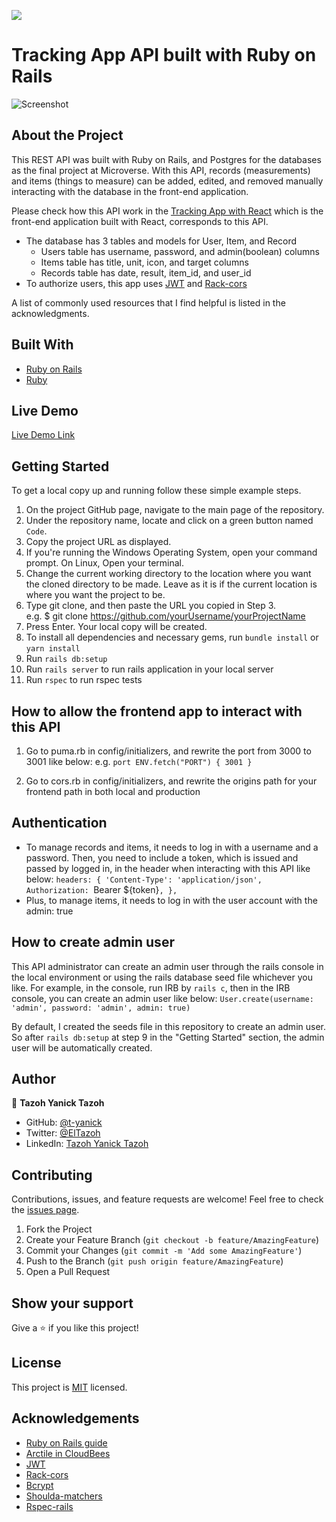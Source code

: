 ![](https://img.shields.io/badge/Microverse-blueviolet)
# Tracking App API built with Ruby on Rails
![Screenshot](/screenshot)

## About the Project

This REST API was built with Ruby on Rails, and Postgres for the databases as the final project at Microverse. With this API, records (measurements) and items (things to measure) can be added, edited, and removed manually interacting with the database in the front-end application.

Please check how this API work in the [Tracking App with React](https://github.com/t-yanick/tracking-app-with-react) which is the front-end application built with React, corresponds to this API.

- The database has 3 tables and models for User, Item, and Record
  * Users table has username, password, and admin(boolean) columns
  * Items table has title, unit, icon, and target columns
  * Records table has date, result, item_id, and user_id
- To authorize users, this app uses [JWT](https://jwt.io/) and [Rack-cors](https://github.com/cyu/rack-cors)

A list of commonly used resources that I find helpful is listed in the acknowledgments.


## Built With

* [Ruby on Rails](https://rubyonrails.org/)
* [Ruby](https://www.ruby-lang.org/en/)

## Live Demo

[Live Demo Link](http://tracking-app-rails-api.herokuapp.com/)


## Getting Started

To get a local copy up and running follow these simple example steps.

1. On the project GitHub page, navigate to the main page of the repository.
2. Under the repository name, locate and click on a green button named `Code`. 
3. Copy the project URL as displayed.
4. If you're running the Windows Operating System, open your command prompt. On Linux, Open your terminal. 
5. Change the current working directory to the location where you want the cloned directory to be made. Leave as it is if the current location is where you want the project to be. 
6. Type git clone, and then paste the URL you copied in Step 3. <br>
e.g. $ git clone https://github.com/yourUsername/yourProjectName 
7. Press Enter. Your local copy will be created. 
8. To install all dependencies and necessary gems, run `bundle install` or `yarn install`
9. Run `rails db:setup`
10. Run `rails server` to run rails application in your local server
11. Run `rspec` to run rspec tests

## How to allow the frontend app to interact with this API
1. Go to puma.rb in config/initializers, and rewrite the port from 3000 to 3001 like below:
e.g. `port ENV.fetch("PORT") { 3001 }`

2. Go to cors.rb in config/initializers, and rewrite the origins path for your frontend path in both local and production


## Authentication

- To manage records and items, it needs to log in with a username and a password. Then, you need to include a token, which is issued and passed by logged in, in the header when interacting with this API like below: 
`headers: {
  'Content-Type': 'application/json',
  Authorization: `Bearer ${token}`,
},`
- Plus, to manage items, it needs to log in with the user account with the admin: true


## How to create admin user

This API administrator can create an admin user through the rails console in the local environment or using the rails database seed file whichever you like. For example, in the console, run IRB by `rails c`, then in the IRB console, you can create an admin user like below:
`User.create(username: 'admin', password: 'admin', admin: true)`

By default, I created the seeds file in this repository to create an admin user. So after `rails db:setup` at step 9 in the "Getting Started" section, the admin user will be automatically created.


## Author

👤 **Tazoh Yanick Tazoh**

- GitHub: [@t-yanick](https://github.com/t-yanick)
- Twitter: [@ElTazoh](https://twitter.com/eltazoh)
- LinkedIn: [Tazoh Yanick Tazoh](https://www.linkedin.com/in/tazoh-yanick-tazoh)


## Contributing

Contributions, issues, and feature requests are welcome!
Feel free to check the [issues page](../../issues).

1. Fork the Project
2. Create your Feature Branch (`git checkout -b feature/AmazingFeature`)
3. Commit your Changes (`git commit -m 'Add some AmazingFeature'`)
4. Push to the Branch (`git push origin feature/AmazingFeature`)
5. Open a Pull Request


## Show your support

Give a ⭐️ if you like this project!


## License

This project is [MIT](./LICENSE) licensed. 


## Acknowledgements
* [Ruby on Rails guide](https://guides.rubyonrails.org/api_documentation_guidelines.html)
* [Arctile in CloudBees](https://www.cloudbees.com/blog/producing-documentation-for-your-rails-api/)
* [JWT](https://jwt.io/)
* [Rack-cors](https://github.com/cyu/rack-cors)
* [Bcrypt](https://github.com/kelektiv/node.bcrypt.js#readme)
* [Shoulda-matchers](https://github.com/thoughtbot/shoulda-matchers)
* [Rspec-rails](https://github.com/rspec/rspec-rails)